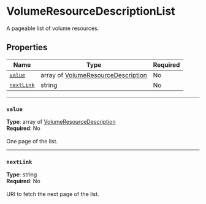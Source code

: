 # VolumeResourceDescriptionList

A pageable list of volume resources.

## Properties
| Name | Type | Required |
| --- | --- | --- |
| [`value`](#value) | array of [VolumeResourceDescription](seabreeze-model-volumeresourcedescription.md) | No |
| [`nextLink`](#nextlink) | string | No |

____
### `value`
__Type__: array of [VolumeResourceDescription](seabreeze-model-volumeresourcedescription.md) <br/>
__Required__: No<br/>
<br/>
One page of the list.

____
### `nextLink`
__Type__: string <br/>
__Required__: No<br/>
<br/>
URI to fetch the next page of the list.
